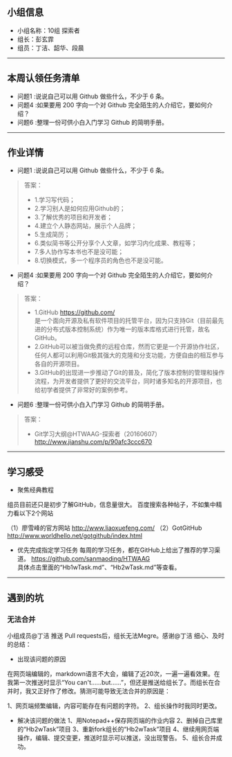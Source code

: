 ## 小组信息
- 小组名称：10组 探索者
- 组长：彭玄霏
- 组员：丁洁、韶华、段晨

---- 
## 本周认领任务清单
- 问题1 :说说自己可以用 Github 做些什么，不少于 6 条。
- 问题4 :如果要用 200 字向一个对 Github 完全陌生的人介绍它，要如何介绍？
- 问题6 :整理一份可供小白入门学习 Github 的简明手册。

---- 
## 作业详情
- 问题1 :说说自己可以用 Github 做些什么，不少于 6 条。
> 答案：
> - 1.学习写代码；
> - 2.学习别人是如何应用Github的；
> - 3.了解优秀的项目和开发者；
> - 4.建立个人静态网站，展示个人品牌；
> - 5.生成简历；
> - 6.类似简书等公开分享个人文章，如学习内化成果、教程等；
> - 7.多人协作写本书也不是没可能；
> - 8.切换模式，多一个程序员的角色也不是没可能。

- 问题4 :如果要用 200 字向一个对 Github 完全陌生的人介绍它，要如何介绍？
> 答案：
> - 1.GitHub  https://github.com/  
> 	是一个面向开源及私有软件项目的托管平台，因为只支持Git（目前最先进的分布式版本控制系统）作为唯一的版本库格式进行托管，故名GitHub。
> - 2.GitHub可以被当做免费的远程仓库，然而它更是一个开源协作社区，任何人都可以利用Git极其强大的克隆和分支功能，方便自由的相互参与各自的开源项目。
> - 3.GitHub的出现进一步推动了Git的普及，简化了版本控制的管理和操作流程，为开发者提供了更好的交流平台，同时诸多知名的开源项目，也给初学者提供了非常好的案例参考。

- 问题6 :整理一份可供小白入门学习 Github 的简明手册。
> 答案：
> - Git学习大纲@HTWAAG-探索者（20160607）http://www.jianshu.com/p/90afc3ccc670

---- 
## 学习感受
- 聚焦经典教程

组员目前还只是初步了解GitHub，信息量很大。
百度搜索各种帖子，不如集中精力看以下2个网站

（1）廖雪峰的官方网站  http://www.liaoxuefeng.com/
（2）GotGitHub  http://www.worldhello.net/gotgithub/index.html  
- 优先完成指定学习任务
每周的学习任务，都在GitHub上给出了推荐的学习渠道。  https://github.com/sanmaoding/HTWAAG  
具体点击里面的“Hb1wTask.md”、“Hb2wTask.md”等查看。 

---- 
## 遇到的坑
### 无法合并
小组成员@丁洁 推送 Pull requests后，组长无法Megre。感谢@丁洁 细心、及时的总结：

- 出现该问题的原因

在网页端编辑的，markdown语言不大会，编辑了近20次，一遍一遍看效果。在我第一次推送时显示“You can't……but……”，但还是推送给组长了。而组长在合并时，我又正好作了修改。猜测可能导致无法合并的原因是：

1、网页端频繁编辑，内容可能存在有问题的字符。
2、组长操作时我同时更改。

- 解决该问题的做法
1、用Notepad++保存网页端的作业内容
2、删掉自己库里的“Hb2wTask”项目
3、重新fork组长的“Hb2wTask”项目
4、继续用网页端操作，编辑、提交变更，推送时显示可以推送，没出现警告。
5、组长合并成功。
